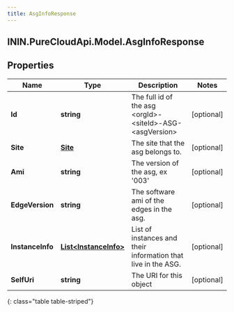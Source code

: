 ```yaml
---
title: AsgInfoResponse
---
```

## ININ.PureCloudApi.Model.AsgInfoResponse

## Properties

|Name | Type | Description | Notes|
|------------ | ------------- | ------------- | -------------|
| **Id** | **string** | The full id of the asg &lt;orgId&gt;-&lt;siteId&gt;-ASG-&lt;asgVersion&gt; | [optional] |
| **Site** | [**Site**](Site.html) | The site that the asg belongs to. | [optional] |
| **Ami** | **string** | The version of the asg, ex &#39;003&#39; | [optional] |
| **EdgeVersion** | **string** | The software ami of the edges in the asg. | [optional] |
| **InstanceInfo** | [**List&lt;InstanceInfo&gt;**](InstanceInfo.html) | List of instances and their information that live in the ASG. | [optional] |
| **SelfUri** | **string** | The URI for this object | [optional] |
{: class="table table-striped"}


